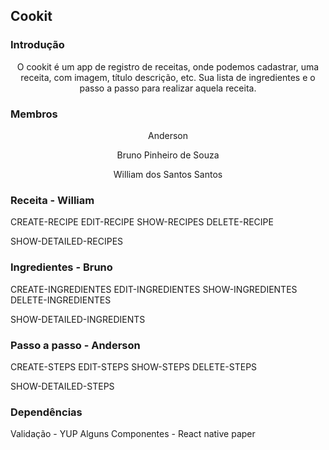 ## Cookit

### Introdução

<p align="center">
O cookit é um app de registro de receitas, onde podemos cadastrar, uma receita, com imagem, título descrição, etc. Sua lista de ingredientes e o passo a passo para realizar aquela receita. 
</p>

### Membros
<p align="center">Anderson</p>
<p align="center">Bruno Pinheiro de Souza</p>
<p align="center">William dos Santos Santos</p>

### Receita - William
CREATE-RECIPE
EDIT-RECIPE
SHOW-RECIPES
DELETE-RECIPE

SHOW-DETAILED-RECIPES

### Ingredientes - Bruno
CREATE-INGREDIENTES
EDIT-INGREDIENTES
SHOW-INGREDIENTES
DELETE-INGREDIENTES

SHOW-DETAILED-INGREDIENTS

### Passo a passo - Anderson
CREATE-STEPS
EDIT-STEPS
SHOW-STEPS
DELETE-STEPS

SHOW-DETAILED-STEPS

### Dependências
Validação - YUP
Alguns Componentes - React native paper

